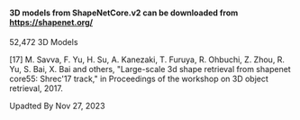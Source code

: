 ####  3D models from ShapeNetCore.v2 can be downloaded from https://shapenet.org/
52,472 3D Models


[17] M. Savva, F. Yu, H. Su, A. Kanezaki, T. Furuya, R. Ohbuchi, Z. Zhou, R. Yu, S. Bai, X. Bai and
others, "Large-scale 3d shape retrieval from shapenet core55: Shrec'17 track," in Proceedings of
the workshop on 3D object retrieval, 2017.


Upadted By Nov 27, 2023

